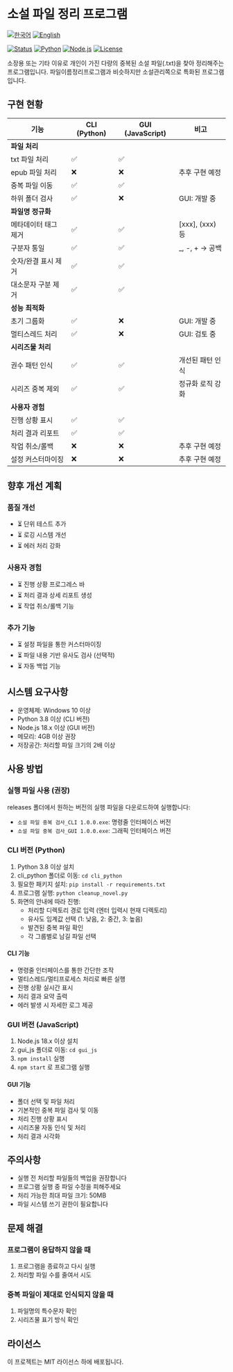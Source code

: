 # 소설 파일 정리 프로그램

[![한국어](https://img.shields.io/badge/언어-한국어-blue.svg)](README.md)
[![English](https://img.shields.io/badge/Language-English-blue.svg)](README_EN.md)

[![Status](https://img.shields.io/badge/상태-개발완료-green)](README.md)
[![Python](https://img.shields.io/badge/Python-3.8+-blue)](https://www.python.org/)
[![Node.js](https://img.shields.io/badge/Node.js-18.x-green)](https://nodejs.org/)
[![License](https://img.shields.io/badge/License-MIT-lightgrey)](LICENSE)

소장용 또는 기타 이유로 개인이 가진 다량의 중복된 소설 파일(.txt)을 찾아 정리해주는 프로그램입니다.
파일이름정리프로그램과 비슷하지만 소설관리쪽으로 특화된 프로그램입니다.

## 구현 현황

| 기능 | CLI (Python) | GUI (JavaScript) | 비고 |
|------|-------------|-----------------|------|
| **파일 처리** |
| txt 파일 처리 | ✅ | ✅ | |
| epub 파일 처리 | ❌ | ❌ | 추후 구현 예정 |
| 중복 파일 이동 | ✅ | ✅ | |
| 하위 폴더 검사 | ✅ | ❌ | GUI: 개발 중 |
| **파일명 정규화** |
| 메타데이터 태그 제거 | ✅ | ✅ | [xxx], (xxx) 등 |
| 구분자 통일 | ✅ | ✅ | _, -, + → 공백 |
| 숫자/완결 표시 제거 | ✅ | ✅ | |
| 대소문자 구분 제거 | ✅ | ✅ | |
| **성능 최적화** |
| 초기 그룹화 | ✅ | ❌ | GUI: 개발 중 |
| 멀티스레드 처리 | ✅ | ❌ | GUI: 검토 중 |
| **시리즈물 처리** |
| 권수 패턴 인식 | ✅ | ✅ | 개선된 패턴 인식 |
| 시리즈 중복 제외 | ✅ | ✅ | 정규화 로직 강화 |
| **사용자 경험** |
| 진행 상황 표시 | ✅ | ✅ | |
| 처리 결과 리포트 | ✅ | ✅ | |
| 작업 취소/롤백 | ❌ | ❌ | 추후 구현 예정 |
| 설정 커스터마이징 | ❌ | ❌ | 추후 구현 예정 |

## 향후 개선 계획

### 품질 개선
- ⏳ 단위 테스트 추가
- ⏳ 로깅 시스템 개선
- ⏳ 에러 처리 강화

### 사용자 경험
- ⏳ 진행 상황 프로그레스 바
- ⏳ 처리 결과 상세 리포트 생성
- ⏳ 작업 취소/롤백 기능

### 추가 기능
- ⏳ 설정 파일을 통한 커스터마이징
- ⏳ 파일 내용 기반 유사도 검사 (선택적)
- ⏳ 자동 백업 기능

## 시스템 요구사항

- 운영체제: Windows 10 이상
- Python 3.8 이상 (CLI 버전)
- Node.js 18.x 이상 (GUI 버전)
- 메모리: 4GB 이상 권장
- 저장공간: 처리할 파일 크기의 2배 이상

## 사용 방법

### 실행 파일 사용 (권장)
releases 폴더에서 원하는 버전의 실행 파일을 다운로드하여 실행합니다:
- `소설 파일 중복 검사_CLI 1.0.0.exe`: 명령줄 인터페이스 버전
- `소설 파일 중복 검사_GUI 1.0.0.exe`: 그래픽 인터페이스 버전

### CLI 버전 (Python)
1. Python 3.8 이상 설치
2. cli_python 폴더로 이동: `cd cli_python`
3. 필요한 패키지 설치: `pip install -r requirements.txt`
4. 프로그램 실행: `python cleanup_novel.py`
5. 화면의 안내에 따라 진행:
   - 처리할 디렉토리 경로 입력 (엔터 입력시 현재 디렉토리)
   - 유사도 임계값 선택 (1: 낮음, 2: 중간, 3: 높음)
   - 발견된 중복 파일 확인
   - 각 그룹별로 남길 파일 선택

#### CLI 기능
- 명령줄 인터페이스를 통한 간단한 조작
- 멀티스레드/멀티프로세스 처리로 빠른 실행
- 진행 상황 실시간 표시
- 처리 결과 요약 출력
- 에러 발생 시 자세한 로그 제공

### GUI 버전 (JavaScript)
1. Node.js 18.x 이상 설치
2. gui_js 폴더로 이동: `cd gui_js`
3. `npm install` 실행
4. `npm start` 로 프로그램 실행

#### GUI 기능
- 폴더 선택 및 파일 처리
- 기본적인 중복 파일 검사 및 이동
- 처리 진행 상황 표시
- 시리즈물 자동 인식 및 처리
- 처리 결과 시각화

## 주의사항

- 실행 전 처리할 파일들의 백업을 권장합니다
- 프로그램 실행 중 파일 수정을 피해주세요
- 처리 가능한 최대 파일 크기: 50MB
- 파일 시스템 쓰기 권한이 필요합니다

## 문제 해결

### 프로그램이 응답하지 않을 때
1. 프로그램을 종료하고 다시 실행
2. 처리할 파일 수를 줄여서 시도

### 중복 파일이 제대로 인식되지 않을 때
1. 파일명의 특수문자 확인
2. 시리즈물 표기 방식 확인

## 라이선스

이 프로젝트는 MIT 라이선스 하에 배포됩니다. 
